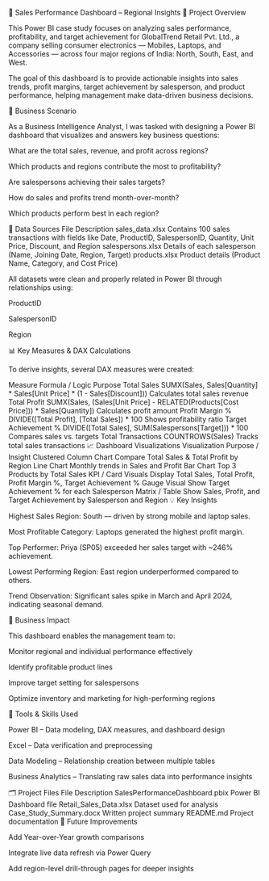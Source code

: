🎯 Sales Performance Dashboard – Regional Insights
📘 Project Overview

This Power BI case study focuses on analyzing sales performance, profitability, and target achievement for GlobalTrend Retail Pvt. Ltd., a company selling consumer electronics — Mobiles, Laptops, and Accessories — across four major regions of India: North, South, East, and West.

The goal of this dashboard is to provide actionable insights into sales trends, profit margins, target achievement by salesperson, and product performance, helping management make data-driven business decisions.

🧠 Business Scenario

As a Business Intelligence Analyst, I was tasked with designing a Power BI dashboard that visualizes and answers key business questions:

What are the total sales, revenue, and profit across regions?

Which products and regions contribute the most to profitability?

Are salespersons achieving their sales targets?

How do sales and profits trend month-over-month?

Which products perform best in each region?

🧩 Data Sources
File	Description
sales_data.xlsx	Contains 100 sales transactions with fields like Date, ProductID, SalespersonID, Quantity, Unit Price, Discount, and Region
salespersons.xlsx	Details of each salesperson (Name, Joining Date, Region, Target)
products.xlsx	Product details (Product Name, Category, and Cost Price)

All datasets were clean and properly related in Power BI through relationships using:

ProductID

SalespersonID

Region

📊 Key Measures & DAX Calculations

To derive insights, several DAX measures were created:

Measure	Formula / Logic	Purpose
Total Sales	SUMX(Sales, Sales[Quantity] * Sales[Unit Price] * (1 - Sales[Discount]))	Calculates total sales revenue
Total Profit	SUMX(Sales, (Sales[Unit Price] - RELATED(Products[Cost Price])) * Sales[Quantity])	Calculates profit amount
Profit Margin %	DIVIDE([Total Profit], [Total Sales]) * 100	Shows profitability ratio
Target Achievement %	DIVIDE([Total Sales], SUM(Salespersons[Target])) * 100	Compares sales vs. targets
Total Transactions	COUNTROWS(Sales)	Tracks total sales transactions
📈 Dashboard Visualizations
Visualization	Purpose / Insight
Clustered Column Chart	Compare Total Sales & Total Profit by Region
Line Chart	Monthly trends in Sales and Profit
Bar Chart	Top 3 Products by Total Sales
KPI / Card Visuals	Display Total Sales, Total Profit, Profit Margin %, Target Achievement %
Gauge Visual	Show Target Achievement % for each Salesperson
Matrix / Table	Show Sales, Profit, and Target Achievement by Salesperson and Region
💡 Key Insights

Highest Sales Region: South — driven by strong mobile and laptop sales.

Most Profitable Category: Laptops generated the highest profit margin.

Top Performer: Priya (SP05) exceeded her sales target with ~246% achievement.

Lowest Performing Region: East region underperformed compared to others.

Trend Observation: Significant sales spike in March and April 2024, indicating seasonal demand.

🧮 Business Impact

This dashboard enables the management team to:

Monitor regional and individual performance effectively

Identify profitable product lines

Improve target setting for salespersons

Optimize inventory and marketing for high-performing regions

🧰 Tools & Skills Used

Power BI – Data modeling, DAX measures, and dashboard design

Excel – Data verification and preprocessing

Data Modeling – Relationship creation between multiple tables

Business Analytics – Translating raw sales data into performance insights

🗂️ Project Files
File	Description
SalesPerformanceDashboard.pbix	Power BI Dashboard file
Retail_Sales_Data.xlsx	Dataset used for analysis
Case_Study_Summary.docx	Written project summary
README.md	Project documentation
🧭 Future Improvements

Add Year-over-Year growth comparisons

Integrate live data refresh via Power Query

Add region-level drill-through pages for deeper insights
